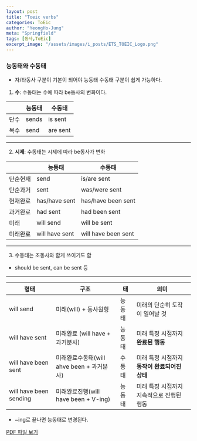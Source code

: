 ```yaml
---
layout: post
title: "Toeic verbs"
categories: ToEic
author: "YeongHo-Jung"
meta: "Springfield"
tags: [동사,ToEic]
excerpt_image: "/assets/images/i_posts/ETS_TOEIC_Logo.png"
---
```


### 능동태와 수동태
* 자/타동사 구분이 기본이 되어야 능동태 수동태 구분이 쉽게 가능하다.

1. **수**: 수동태는 수에 따라 be동사의 변화이다.

|   | 능동태 | 수동태 |
|---|------|-------|
|단수| sends| is sent|
|복수| send | are sent|

---

2. **시제**: 수동태는 시제에 따라 be동사가 변화

|       | 능동태 | 수동태 |
|--------|------|-------|
| 단순현재 | send | is/are sent|
| 단순과거 | sent | was/were sent|
| 현재완료 | has/have sent| has/have been sent|
| 과거완료 | had sent | had been sent|
| 미래   | will send | will be sent|
| 미래완료 | will have sent| will have been sent|

---

3. 수동태는 조동사와 함게 쓰이기도 함
* should be sent, can be sent 등

---

|   형태    |   구조    |   태  |   의미    |
|----------|------------|-------|----------|
|will send | 미래(will) +  동사원형 | 능동태 | 미래의 단순히 도작이 일어날 것|
|will have sent | 미래완료 (will have + 과거분사) | 능동태 | 미래 특정 시점까지 **완료된 행동**|
|will have been sent | 미래완료수동태(will ahve been + 과거분사) | 수동태 | 미래 특정 시점까지 **동작이 완료되어진 상태**|
|will have been sending| 미래완료진행(will have been + V-ing) | 능동태 | 미래 특정 시점까지 지속적으로 진행된 행동|

* ~ing로 끝나면 능동태로 변경된다.


[PDF 파일 보기](assets/pdf/toeic_verbs.pdf)
